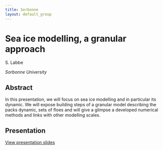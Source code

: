 ```yaml
---
title: Sorbonne
layout: default_group
---
```

# Sea ice modelling, a granular approach
S. Labbe

<i>Sorbonne University</i>

## Abstract

In this presentation, we will focus on sea ice modelling and in particular its dynamic. We will expose building steps of a
granular model describing the packs dynamic, sets of floes and will give a glimpse a developed numerical methods and links with
other modelling scales.

## Presentation
<p><a href="https://drive.google.com/file/d/1Qxs5WTPwHcRTcqcyJvRe8nhDVUlTkDCP/view?usp=sharing">View presentation slides</a></p>

